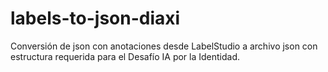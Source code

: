 # labels-to-json-diaxi
Conversión de json con anotaciones desde LabelStudio a archivo json con estructura requerida para el Desafío IA por la Identidad.
